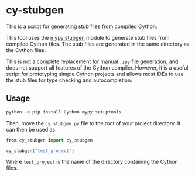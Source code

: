 # cy-stubgen

This is a script for generating stub files from compiled Cython.

This tool uses the [mypy stubgen](https://github.com/python/mypy/blob/master/mypy/stubgen.py) module to generate stub files from compiled Cython files.
The stub files are generated in the same directory as the Cython files.

This is not a complete replacement for manual `.ipy` file generation, and does not support all features of the Cython compiler. However, it is a useful
script for prototyping simple Cython projects and allows most IDEs to use the stub files for type checking and autocompletion.

## Usage

```bash
python -m pip install Cython mypy setuptools
```

Then, move the `cy_stubgen.py` file to the root of your project directory. It can then be used as:

```python
from cy_stubgen import cy_stubgen

cy_stubgen("test_project")
```

Where `test_project` is the name of the directory containing the Cython files.
